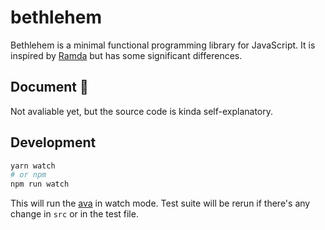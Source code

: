 # bethlehem

Bethlehem is a minimal functional programming library for JavaScript. It is inspired by [Ramda](https://github.com/ramda/ramda) but has some significant differences.

## Document :construction:

Not avaliable yet, but the source code is kinda self-explanatory.

## Development

```bash
yarn watch
# or npm
npm run watch
```

This will run the [ava](http://ava.li) in watch mode. Test suite will be rerun if there's any change in `src` or in the test file.
